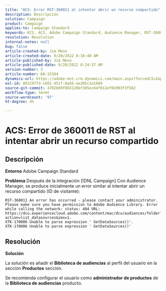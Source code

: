 ```yaml
---
title: "ACS: Error RST-360011 al intentar abrir un recurso compartido"
description: Descripción
solution: Campaign
product: Campaign
applies-to: Campaign Standard
keywords: KCS, ACS, Adobe Campaign Standard, Audience Manager, RST-360011, error, abrir recurso compartido
resolution: Resolution
internal-notes: null
bug: false
article-created-by: Jim Menn
article-created-date: 9/20/2022 8:18:40 AM
article-published-by: Jim Menn
article-published-date: 9/20/2022 8:24:37 AM
version-number: 3
article-number: KA-15384
dynamics-url: https://adobe-ent.crm.dynamics.com/main.aspx?forceUCI=1&pagetype=entityrecord&etn=knowledgearticle&id=b3a386d3-bc38-ed11-9db1-0022480866ad
exl-id: 863197fd-c601-451f-8a56-ae26bc1e1604
source-git-commit: 4702b69f883128bf305ec64f012ef01903f3f582
workflow-type: tm+mt
source-wordcount: '97'
ht-degree: 4%

---
```


# ACS: Error de 360011 de RST al intentar abrir un recurso compartido

## Descripción


<b>Entorno</b>
Adobe Campaign Standard

<b>Problema</b>
Después de la integración [!DNL Campaign] Con Audience Manager, se produce inicialmente un error similar al intentar abrir un recurso compartido (ID de visitante):


```
RST-360011 An error has occurred - please contact your administrator.
Please make sure you have permission to Adobe Audience Library. Error while calling the network: status: 404 URL: https://dcu.experiencecloud.adobe.com/content/mac/dcu/audiences/folder?action=list_datasources&ims=1.
XTK-170006 Unable to parse expression ' GetDataSources()'.
XTK-170006 Unable to parse expression ' GetDataSources()'
```





## Resolución


<b>Solución</b>

La solución es añadir el <b>Biblioteca de audiencias</b> al perfil del usuario en la sección <b>Productos</b> sección.

Se recomienda configurar el usuario como <b>administrador de productos</b> de la <b>Biblioteca de audiencias</b> producto.
